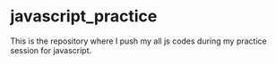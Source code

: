 # javascript_practice
This is the repository where I push my all js codes during my practice session for javascript.
